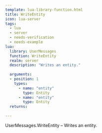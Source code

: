 ```yaml
---
template: lua-library-function.html
title: WriteEntity
icon: lua-server
tags:
  - lua
  - server
  - needs-verification
  - needs-example
lua:
  library: UserMessages
  function: WriteEntity
  realm: server
  description: "Writes an entity."
  
  arguments:
  - position: 1
    types:
      - name: "entity"
        type: Entity
      - name: "entity"
        type: Entity
  returns:
    
---
```


<div class="lua__search__keywords">
UserMessages.WriteEntity &#x2013; Writes an entity.
</div>
